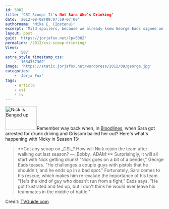 ```yaml
---
id: 5002
title: 'CSI Scoop: It's Not Sara Who's Drinking'
date: '2012-08-08T09:07:59-07:00'
authorname: 'Mika E. (Ipstenu)'
excerpt: 'Mild spoilers, because we already knew George Eads signed on for season 13.'
layout: post
guid: 'https://jorjafox.net/?p=5002'
permalink: /2012/csi-scoop-drinking/
Views:
    - '507'
astra_style_timestamp_css:
    - '1634337302'
image: 'https://static.jorjafox.net/wordpress/2012/08/george.jpg'
categories:
    - 'Jorja Fox'
tags:
    - article
    - csi
    - tv
---
```


<a href="https://jorjafox.net/2012/csi-scoop-drinking/george/" rel="attachment wp-att-5003"><img class="alignleft size-thumbnail wp-image-5003" title="Nick is Banged up" src="//static.jorjafox.net/wordpress/2012/08/george-210x140.jpg" alt="Nick is Banged up" width="100" height="75" /></a>Remember way back when, in <a href="https://jorjafox.net/wiki/Bloodlines">Bloodlines</a>, when Sara got arrested for drunk driving and Grissom bailed her out? Here's what's happening with Nicky in Season 13:
<blockquote>**Got any scoop on _CSI_? How will Nick rejoin the team after walking out last season? —_Bobby_
ADAM:** Surprisingly, it will all start with Nick getting drunk! "Nick goes on a bit of a bender," George Eads teases. "He challenges a couple guys with pistols that he shouldn't, and he ends up in a bad spot." Fortunately, Sara comes to his rescue, which makes him re-evalute the importance of his team. "He's the kind of guy who doesn't run from a fight," Eads says. "He got frustrated and fed up, but I don't think he would ever leave his teammates in the middle of battle."</blockquote>
Credit: <a href="http://www.tvguide.com/News/Mega-Buzz-Bones-Dexter-Spoilers-1051759.aspx">TVGuide.com</a>
